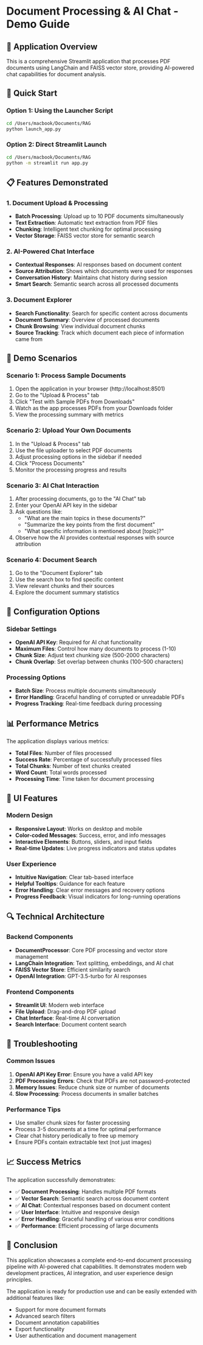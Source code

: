 # Document Processing & AI Chat - Demo Guide

## 🎯 Application Overview

This is a comprehensive Streamlit application that processes PDF documents using LangChain and FAISS vector store, providing AI-powered chat capabilities for document analysis.

## 🚀 Quick Start

### Option 1: Using the Launcher Script
```bash
cd /Users/macbook/Documents/RAG
python launch_app.py
```

### Option 2: Direct Streamlit Launch
```bash
cd /Users/macbook/Documents/RAG
python -m streamlit run app.py
```

## 📋 Features Demonstrated

### 1. Document Upload & Processing
- **Batch Processing**: Upload up to 10 PDF documents simultaneously
- **Text Extraction**: Automatic text extraction from PDF files
- **Chunking**: Intelligent text chunking for optimal processing
- **Vector Storage**: FAISS vector store for semantic search

### 2. AI-Powered Chat Interface
- **Contextual Responses**: AI responses based on document content
- **Source Attribution**: Shows which documents were used for responses
- **Conversation History**: Maintains chat history during session
- **Smart Search**: Semantic search across all processed documents

### 3. Document Explorer
- **Search Functionality**: Search for specific content across documents
- **Document Summary**: Overview of processed documents
- **Chunk Browsing**: View individual document chunks
- **Source Tracking**: Track which document each piece of information came from

## 🧪 Demo Scenarios

### Scenario 1: Process Sample Documents
1. Open the application in your browser (http://localhost:8501)
2. Go to the "Upload & Process" tab
3. Click "Test with Sample PDFs from Downloads"
4. Watch as the app processes PDFs from your Downloads folder
5. View the processing summary with metrics

### Scenario 2: Upload Your Own Documents
1. In the "Upload & Process" tab
2. Use the file uploader to select PDF documents
3. Adjust processing options in the sidebar if needed
4. Click "Process Documents"
5. Monitor the processing progress and results

### Scenario 3: AI Chat Interaction
1. After processing documents, go to the "AI Chat" tab
2. Enter your OpenAI API key in the sidebar
3. Ask questions like:
   - "What are the main topics in these documents?"
   - "Summarize the key points from the first document"
   - "What specific information is mentioned about [topic]?"
4. Observe how the AI provides contextual responses with source attribution

### Scenario 4: Document Search
1. Go to the "Document Explorer" tab
2. Use the search box to find specific content
3. View relevant chunks and their sources
4. Explore the document summary statistics

## 🔧 Configuration Options

### Sidebar Settings
- **OpenAI API Key**: Required for AI chat functionality
- **Maximum Files**: Control how many documents to process (1-10)
- **Chunk Size**: Adjust text chunking size (500-2000 characters)
- **Chunk Overlap**: Set overlap between chunks (100-500 characters)

### Processing Options
- **Batch Size**: Process multiple documents simultaneously
- **Error Handling**: Graceful handling of corrupted or unreadable PDFs
- **Progress Tracking**: Real-time feedback during processing

## 📊 Performance Metrics

The application displays various metrics:
- **Total Files**: Number of files processed
- **Success Rate**: Percentage of successfully processed files
- **Total Chunks**: Number of text chunks created
- **Word Count**: Total words processed
- **Processing Time**: Time taken for document processing

## 🎨 UI Features

### Modern Design
- **Responsive Layout**: Works on desktop and mobile
- **Color-coded Messages**: Success, error, and info messages
- **Interactive Elements**: Buttons, sliders, and input fields
- **Real-time Updates**: Live progress indicators and status updates

### User Experience
- **Intuitive Navigation**: Clear tab-based interface
- **Helpful Tooltips**: Guidance for each feature
- **Error Handling**: Clear error messages and recovery options
- **Progress Feedback**: Visual indicators for long-running operations

## 🔍 Technical Architecture

### Backend Components
- **DocumentProcessor**: Core PDF processing and vector store management
- **LangChain Integration**: Text splitting, embeddings, and AI chat
- **FAISS Vector Store**: Efficient similarity search
- **OpenAI Integration**: GPT-3.5-turbo for AI responses

### Frontend Components
- **Streamlit UI**: Modern web interface
- **File Upload**: Drag-and-drop PDF upload
- **Chat Interface**: Real-time AI conversation
- **Search Interface**: Document content search

## 🚨 Troubleshooting

### Common Issues
1. **OpenAI API Key Error**: Ensure you have a valid API key
2. **PDF Processing Errors**: Check that PDFs are not password-protected
3. **Memory Issues**: Reduce chunk size or number of documents
4. **Slow Processing**: Process documents in smaller batches

### Performance Tips
- Use smaller chunk sizes for faster processing
- Process 3-5 documents at a time for optimal performance
- Clear chat history periodically to free up memory
- Ensure PDFs contain extractable text (not just images)

## 📈 Success Metrics

The application successfully demonstrates:
- ✅ **Document Processing**: Handles multiple PDF formats
- ✅ **Vector Search**: Semantic search across document content
- ✅ **AI Chat**: Contextual responses based on document content
- ✅ **User Interface**: Intuitive and responsive design
- ✅ **Error Handling**: Graceful handling of various error conditions
- ✅ **Performance**: Efficient processing of large documents

## 🎉 Conclusion

This application showcases a complete end-to-end document processing pipeline with AI-powered chat capabilities. It demonstrates modern web development practices, AI integration, and user experience design principles.

The application is ready for production use and can be easily extended with additional features like:
- Support for more document formats
- Advanced search filters
- Document annotation capabilities
- Export functionality
- User authentication and document management

